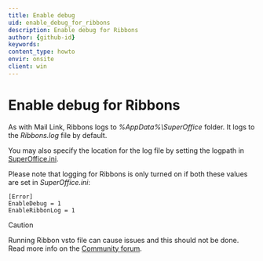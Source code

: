 ```yaml
---
title: Enable debug
uid: enable_debug_for_ribbons
description: Enable debug for Ribbons
author: {github-id}
keywords:
content_type: howto
envir: onsite
client: win
---
```


# Enable debug for Ribbons

As with Mail Link, Ribbons logs to *%AppData%\SuperOffice* folder. It logs to the *Ribbons.log* file by default.

You may also specify the location for the log file by setting the logpath in [SuperOffice.ini][1].

Please note that logging for Ribbons is only turned on if both these values are set in *SuperOffice.ini*:

```text
[Error]
EnableDebug = 1
EnableRibbonLog = 1
```

> [!CAUTION]
> Running Ribbon vsto file can cause issues and this should not be done. Read more info on the [Community forum][2].

<!-- Referenced links -->
[1]: ../../onsite/install/win-client/superoffice-ini.md
[2]: https://community.superoffice.com/en/technical/forums/product-forums/crm-windows-application/why-we-should-not-run-.vsto-installer-manually/
